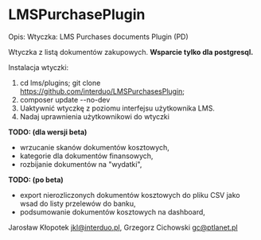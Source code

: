 # LMSPurchasePlugin 

Opis:
Wtyczka: LMS Purchases documents Plugin (PD)

Wtyczka z listą dokumentów zakupowych.
**Wsparcie tylko dla postgresql.**

Instalacja wtyczki:
1. cd lms/plugins; git clone https://github.com/interduo/LMSPurchasesPlugin;
2. composer update --no-dev
3. Uaktywnić wtyczkę z poziomu interfejsu użytkownika LMS.
4. Nadaj uprawnienia użytkownikowi do wtyczki

**TODO: (dla wersji beta)**
- wrzucanie skanów dokumentów kosztowych,
- kategorie dla dokumentów finansowych,
- rozbijanie dokumentów na "wydatki",

**TODO: (po beta)**
- export nierozliczonych dokumentów kosztowych do pliku CSV jako wsad do listy przelewów do banku,
- podsumowanie dokumentów kosztowych na dashboard,

Jarosław Kłopotek <jkl@interduo.pl>,
Grzegorz Cichowski <gc@ptlanet.pl>
